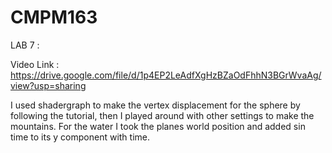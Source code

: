 # CMPM163
LAB 7 : 

Video Link : https://drive.google.com/file/d/1p4EP2LeAdfXgHzBZaOdFhhN3BGrWvaAg/view?usp=sharing

I used shadergraph to make the vertex displacement for the sphere by following the tutorial, then I played around with other settings to make the mountains. For the water I took the planes world position and added sin time to its y component with time.
